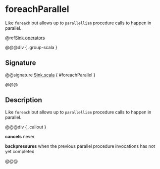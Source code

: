 # foreachParallel

Like `foreach` but allows up to `parallellism` procedure calls to happen in parallel.

@ref[Sink operators](../index.md#sink-operators)

@@@div { .group-scala }

## Signature

@@signature [Sink.scala](/akka-stream/src/main/scala/akka/stream/scaladsl/Sink.scala) { #foreachParallel }

@@@

## Description

Like `foreach` but allows up to `parallellism` procedure calls to happen in parallel.


@@@div { .callout }

**cancels** never

**backpressures** when the previous parallel procedure invocations has not yet completed

@@@

